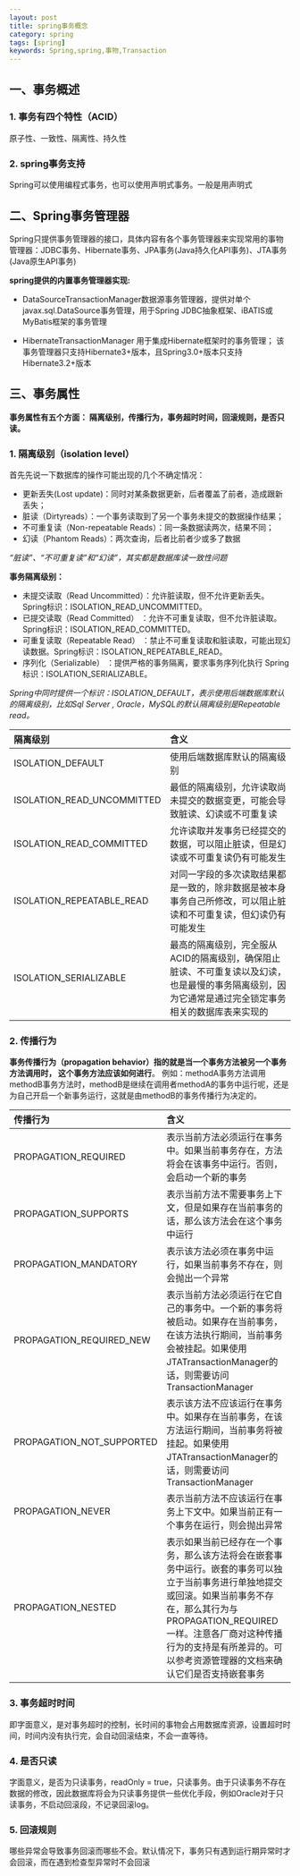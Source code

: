 ```yaml
---
layout: post
title: spring事务概念
category: spring
tags: [spring]
keywords: Spring,spring,事物,Transaction
---
```


## 一、事务概述

### 1. 事务有四个特性（ACID）
原子性、一致性、隔离性、持久性
### 2. spring事务支持
Spring可以使用编程式事务，也可以使用声明式事务。一般是用声明式

## 二、Spring事务管理器

Spring只提供事务管理器的接口，具体内容有各个事务管理器来实现常用的事物管理器：JDBC事务、Hibernate事务、JPA事务(Java持久化API事务)、JTA事务(Java原生API事务)

**spring提供的内置事务管理器实现:**

- DataSourceTransactionManager数据源事务管理器，提供对单个javax.sql.DataSource事务管理，用于Spring JDBC抽象框架、iBATIS或MyBatis框架的事务管理

- HibernateTransactionManager
用于集成Hibernate框架时的事务管理；
该事务管理器只支持Hibernate3+版本，且Spring3.0+版本只支持Hibernate3.2+版本

## 三、事务属性

**事务属性有五个方面： 隔离级别，传播行为，事务超时时间，回滚规则，是否只读。**
 
### 1. 隔离级别（isolation level）

首先先说一下数据库的操作可能出现的几个不确定情况：
- 更新丢失(Lost update)：同时对某条数据更新，后者覆盖了前者，造成跟新丢失；
- 脏读（Dirtyreads）：一个事务读取到了另一个事务未提交的数据操作结果；
- 不可重复读（Non-repeatable Reads）：同一条数据读两次，结果不同；
- 幻读（Phantom Reads）：两次查询，后者比前者少或多了数据

*“脏读”、“不可重复读”和“幻读”，其实都是数据库读一致性问题*

**事务隔离级别：**
- 未提交读取（Read Uncommitted）：允许脏读取，但不允许更新丢失。Spring标识：ISOLATION_READ_UNCOMMITTED。
- 已提交读取（Read Committed） ：允许不可重复读取，但不允许脏读取。Spring标识：ISOLATION_READ_COMMITTED。
- 可重复读取（Repeatable Read） ：禁止不可重复读取和脏读取，可能出现幻读数据。Spring标识：ISOLATION_REPEATABLE_READ。
- 序列化（Serializable） ：提供严格的事务隔离，要求事务序列化执行
    Spring标识：ISOLATION_SERIALIZABLE。

*Spring中同时提供一个标识：ISOLATION_DEFAULT，表示使用后端数据库默认的隔离级别，比如Sql Server , Oracle，MySQL的默认隔离级别是Repeatable read。*

| 隔离级别             | 含义         |
| :------------------- | :------------|
|ISOLATION_DEFAULT| 使用后端数据库默认的隔离级别|
|ISOLATION_READ_UNCOMMITTED| 最低的隔离级别，允许读取尚未提交的数据变更，可能会导致脏读、幻读或不可重复读|
|ISOLATION_READ_COMMITTED| 允许读取并发事务已经提交的数据，可以阻止脏读，但是幻读或不可重复读仍有可能发生|
|ISOLATION_REPEATABLE_READ| 对同一字段的多次读取结果都是一致的，除非数据是被本身事务自己所修改，可以阻止脏读和不可重复读，但幻读仍有可能发生|
|ISOLATION_SERIALIZABLE| 最高的隔离级别，完全服从ACID的隔离级别，确保阻止脏读、不可重复读以及幻读，也是最慢的事务隔离级别，因为它通常是通过完全锁定事务相关的数据库表来实现的|

### 2. 传播行为

**事务传播行为（propagation behavior）指的就是当一个事务方法被另一个事务方法调用时，	这个事务方法应该如何进行**。 例如：methodA事务方法调用methodB事务方法时，methodB是继续在调用者methodA的事务中运行呢，还是为自己开启一个新事务运行，这就是由methodB的事务传播行为决定的。

| 传播行为             | 含义         |
| :------------------- | :------------|
|PROPAGATION_REQUIRED| 表示当前方法必须运行在事务中。如果当前事务存在，方法将会在该事务中运行。否则，会启动一个新的事务|
|PROPAGATION_SUPPORTS| 表示当前方法不需要事务上下文，但是如果存在当前事务的话，那么该方法会在这个事务中运行|
|PROPAGATION_MANDATORY| 表示该方法必须在事务中运行，如果当前事务不存在，则会抛出一个异常|
|PROPAGATION_REQUIRED_NEW| 表示当前方法必须运行在它自己的事务中。一个新的事务将被启动。如果存在当前事务，在该方法执行期间，当前事务会被挂起。如果使用JTATransactionManager的话，则需要访问TransactionManager|
|PROPAGATION_NOT_SUPPORTED| 表示该方法不应该运行在事务中。如果存在当前事务，在该方法运行期间，当前事务将被挂起。如果使用JTATransactionManager的话，则需要访问TransactionManager|
|PROPAGATION_NEVER| 表示当前方法不应该运行在事务上下文中。如果当前正有一个事务在运行，则会抛出异常|
|PROPAGATION_NESTED| 表示如果当前已经存在一个事务，那么该方法将会在嵌套事务中运行。嵌套的事务可以独立于当前事务进行单独地提交或回滚。如果当前事务不存在，那么其行为与PROPAGATION_REQUIRED一样。注意各厂商对这种传播行为的支持是有所差异的。可以参考资源管理器的文档来确认它们是否支持嵌套事务|
 
### 3. 事务超时时间

即字面意义，是对事务超时的控制，长时间的事物会占用数据库资源，设置超时时间，时间内没有执行完，会自动回滚结束，不会一直等待。

### 4. 是否只读

字面意义，是否为只读事务，readOnly = true，只读事务。由于只读事务不存在数据的修改，因此数据库将会为只读事务提供一些优化手段，例如Oracle对于只读事务，不启动回滚段，不记录回滚log。

### 5. 回滚规则

哪些异常会导致事务回滚而哪些不会。默认情况下，事务只有遇到运行期异常时才会回滚，而在遇到检查型异常时不会回滚